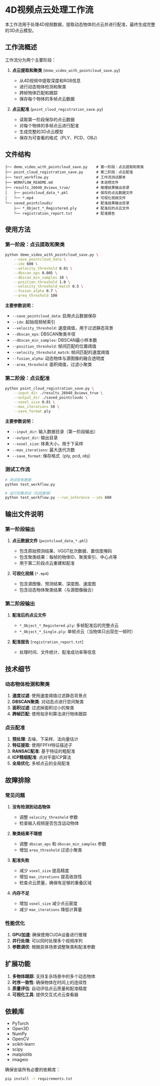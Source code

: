 # 4D视频点云处理工作流

本工作流用于处理4D视频数据，提取动态物体的点云并进行配准，最终生成完整的3D点云模型。

## 工作流概述

工作流分为两个主要阶段：

1. **点云提取和聚类** (`demo_video_with_pointcloud_save.py`)
   - 从4D视频中提取深度和RGB信息
   - 进行动态物体检测和聚类
   - 跨帧物体匹配和跟踪
   - 保存每个物体的多帧点云数据

2. **点云配准** (`point_cloud_registration_save.py`)
   - 读取第一阶段保存的点云数据
   - 对每个物体的多帧点云进行配准
   - 生成完整的3D点云模型
   - 保存为可查看的格式（PLY、PCD、OBJ）

## 文件结构

```
├── demo_video_with_pointcloud_save.py    # 第一阶段：点云提取和聚类
├── point_cloud_registration_save.py      # 第二阶段：点云配准
├── test_workflow.py                      # 工作流测试脚本
├── WORKFLOW_README.md                    # 本说明文件
├── results_26040_8views_true/            # 推理结果输出目录
│   ├── pointcloud_data_*.pkl             # 保存的点云数据文件
│   └── *.mp4                             # 可视化视频文件
└── saved_pointclouds/                    # 配准结果输出目录
    ├── *_Object_*_Registered.ply         # 配准后的点云文件
    └── registration_report.txt           # 配准报告
```

## 使用方法

### 第一阶段：点云提取和聚类

```bash
python demo_video_with_pointcloud_save.py \
    --save_pointcloud_data \
    --idx 600 \
    --velocity_threshold 0.01 \
    --dbscan_eps 0.005 \
    --dbscan_min_samples 10 \
    --position_threshold 1.0 \
    --velocity_threshold_match 0.5 \
    --fusion_alpha 0.7 \
    --area_threshold 100
```

**主要参数说明：**
- `--save_pointcloud_data`: 启用点云数据保存
- `--idx`: 起始视频帧索引
- `--velocity_threshold`: 速度阈值，用于过滤静态背景
- `--dbscan_eps`: DBSCAN聚类半径
- `--dbscan_min_samples`: DBSCAN最小样本数
- `--position_threshold`: 帧间匹配的位置阈值
- `--velocity_threshold_match`: 帧间匹配的速度阈值
- `--fusion_alpha`: 动态物体与源图像的融合透明度
- `--area_threshold`: 面积阈值，过滤小聚类

### 第二阶段：点云配准

```bash
python point_cloud_registration_save.py \
    --input_dir ./results_26040_8views_true \
    --output_dir ./saved_pointclouds \
    --voxel_size 0.01 \
    --max_iterations 50 \
    --save_format ply
```

**主要参数说明：**
- `--input_dir`: 输入数据目录（第一阶段输出）
- `--output_dir`: 输出目录
- `--voxel_size`: 体素大小，用于下采样
- `--max_iterations`: 最大迭代次数
- `--save_format`: 保存格式（ply, pcd, obj）

### 测试工作流

```bash
# 测试现有数据
python test_workflow.py

# 运行完整测试（包括推理）
python test_workflow.py --run_inference --idx 600
```

## 输出文件说明

### 第一阶段输出

1. **点云数据文件** (`pointcloud_data_*.pkl`)
   - 包含原始预测结果、VGGT批次数据、置信度掩码
   - 包含聚类结果：每帧的物体ID、聚类索引、中心点等
   - 用于第二阶段点云重建和配准

2. **可视化视频** (`*.mp4`)
   - 包含源图像、预测结果、深度图、速度图
   - 包含动态物体聚类结果（与源图像融合）

### 第二阶段输出

1. **配准后的点云文件**
   - `*_Object_*_Registered.ply`: 多帧配准后的完整点云
   - `*_Object_*_Single.ply`: 单帧点云（当物体只出现在一帧时）

2. **配准报告** (`registration_report.txt`)
   - 处理时间、文件统计、配准成功率等信息

## 技术细节

### 动态物体检测和聚类

1. **速度过滤**: 使用速度阈值过滤静态背景点
2. **DBSCAN聚类**: 对动态点进行空间聚类
3. **面积过滤**: 过滤掉面积过小的聚类
4. **跨帧匹配**: 使用匈牙利算法进行物体跟踪

### 点云配准

1. **预处理**: 去噪、下采样、法向量估计
2. **特征提取**: 使用FPFH特征描述子
3. **RANSAC配准**: 基于特征的粗配准
4. **ICP精细配准**: 点对平面ICP算法
5. **全局优化**: 多帧点云的全局配准

## 故障排除

### 常见问题

1. **没有检测到动态物体**
   - 调整 `velocity_threshold` 参数
   - 检查输入视频是否包含运动物体

2. **聚类结果不理想**
   - 调整 `dbscan_eps` 和 `dbscan_min_samples` 参数
   - 增加 `area_threshold` 过滤小聚类

3. **配准失败**
   - 减少 `voxel_size` 提高精度
   - 增加 `max_iterations` 提高收敛性
   - 检查点云质量，确保有足够的重叠区域

4. **内存不足**
   - 增加 `voxel_size` 减少点云密度
   - 减少 `max_iterations` 降低计算量

### 性能优化

1. **GPU加速**: 确保使用CUDA设备进行推理
2. **并行处理**: 可以同时处理多个视频序列
3. **参数调优**: 根据具体场景调整聚类和配准参数

## 扩展功能

1. **多物体跟踪**: 支持复杂场景中的多个动态物体
2. **时序一致性**: 确保物体在时间上的连续性
3. **质量评估**: 自动评估点云质量和配准精度
4. **可视化工具**: 提供交互式点云查看器

## 依赖库

- PyTorch
- Open3D
- NumPy
- OpenCV
- scikit-learn
- scipy
- matplotlib
- imageio

确保安装所有必要的依赖库：

```bash
pip install -r requirements.txt
``` 